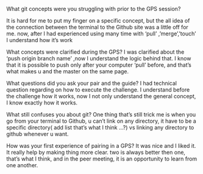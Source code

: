 What git concepts were you struggling with prior to the GPS session?

It is hard for me to put my finger on a specific concept, but the all idea of the connection between the terminal to the Github site was a little off for me. now, after I had experienced using many time with ‘pull’ ,’merge’,’touch’ I understand how it’s work

What concepts were clarified during the GPS?
I was clarified about the ‘push origin branch name’ ,now I understand the logic behind that. I know that it is possible to push only after your computer ‘pull’ before, and that’s what makes u and the master on the same page.
		
What questions did you ask your pair and the guide?
I had technical question regarding on how to execute the challenge. I understand before the challenge how it works, now I not only understand the general concept, I know exactly how it works.

What still confuses you about git?
One thing that’s still trick me is when you go from your terminal to Github, u can’t link on any directory, it have to be a specific directory( add list that’s what I think …?) vs linking any directory to github whenever u want.

How was your first experience of pairing in a GPS?
It was nice and I liked it. It really help by making thing more clear. two is always better then one, that’s what I think, and in the peer meeting, it is an opportunity to learn from one another.

